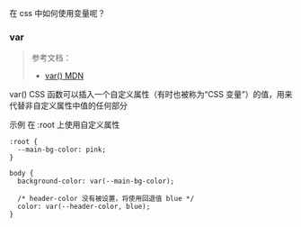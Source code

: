 在 css 中如何使用变量呢？

### var
> 参考文档：
> - [var() MDN](https://developer.mozilla.org/zh-CN/docs/Web/CSS/var)

var() CSS 函数可以插入一个自定义属性（有时也被称为“CSS 变量”）的值，用来代替非自定义属性中值的任何部分

示例
在 :root 上使用自定义属性

```
:root {
  --main-bg-color: pink;
}

body {
  background-color: var(--main-bg-color);

  /* header-color 没有被设置，将使用回退值 blue */
  color: var(--header-color, blue);
}
```